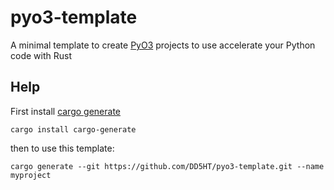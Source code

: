 # pyo3-template

A minimal template to create [PyO3][1] projects to use accelerate your Python code with Rust

## Help

First install [cargo generate][0]

```cargo install cargo-generate```

then to use this template:

```cargo generate --git https://github.com/DD5HT/pyo3-template.git --name myproject```

[0]: https://github.com/ashleygwilliams/cargo-generate
[1]: https://github.com/PyO3/pyo3

